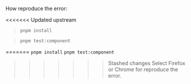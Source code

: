 How reproduce the error:

<<<<<<< Updated upstream
> `pnpm install`

> `pnpm test:component`

=======
`pnpm install`
`pnpm test:component`

>>>>>>> Stashed changes
Select Firefox or Chrome for reproduce the error.